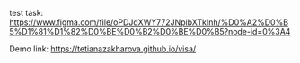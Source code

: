 test task: https://www.figma.com/file/oPDJdXWY772JNpibXTkInh/%D0%A2%D0%B5%D1%81%D1%82%D0%BE%D0%B2%D0%BE%D0%B5?node-id=0%3A4

Demo link: https://tetianazakharova.github.io/visa/
